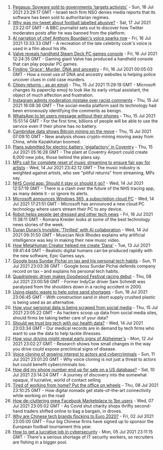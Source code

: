 1. [Pegasus: Spyware sold to governments 'targets activists'](https://www.bbc.co.uk/news/technology-57881364) - Sun, 18 Jul 2021 23:29:17 GMT - Israeli tech firm NSO denies media reports that its software has been sold to authoritarian regimes.
2. [Why was my tweet about football labelled abusive?](https://www.bbc.co.uk/news/technology-57836409) - Sat, 17 Jul 2021 23:22:07 GMT - A BBC journalist sets out to discover how Twitter moderates posts after he was banned from the platform.
3. [AI narration of chef Anthony Bourdain's voice sparks row](https://www.bbc.co.uk/news/technology-57842514) - Fri, 16 Jul 2021 13:33:33 GMT - A recreation of the late celebrity cook's voice is used in a film about his life.
4. [Valve reveals handheld Steam Deck PC games console](https://www.bbc.co.uk/news/technology-57862944) - Fri, 16 Jul 2021 12:24:35 GMT - Gaming giant Valve has produced a handheld console that can play popular PC games.
5. [Finding 'Grace': Murder, DNA and ancestry](https://www.bbc.co.uk/news/technology-57801794) - Fri, 16 Jul 2021 00:05:03 GMT - How a novel use of DNA and ancestry websites is helping police uncover clues in cold case murders.
6. [Clippy returns - as an emoji](https://www.bbc.co.uk/news/technology-57849880) - Thu, 15 Jul 2021 11:29:19 GMT - Microsoft changes its paperclip emoji to look like its early virtual assistant, the object of much affection and frustration.
7. [Instagram admits moderation mistake over racist comments](https://www.bbc.co.uk/news/technology-57848106) - Thu, 15 Jul 2021 16:08:36 GMT - The social-media platform said its technology had been erroneously identifying the comments as benign.
8. [WhatsApp to let users message without their phones](https://www.bbc.co.uk/news/technology-57849883) - Thu, 15 Jul 2021 15:51:14 GMT - For the first time, billions of people will be able to use the service even if their phone has no battery.
9. [Cambridge data shows Bitcoin mining on the move](https://www.bbc.co.uk/news/technology-57811959) - Thu, 15 Jul 2021 07:09:10 GMT - New analysis shows crypto-mining moving away from China, while Kazakhstan boomed.
10. [Plans submitted for electric battery 'gigafactory' in Coventry](https://www.bbc.co.uk/news/uk-england-coventry-warwickshire-57842375) - Thu, 15 Jul 2021 05:16:28 GMT - The plant at Coventry Airport could create 6,000 new jobs, those behind the plans say.
11. [MPs call for complete reset of music streaming to ensure fair pay for artists](https://www.bbc.co.uk/news/entertainment-arts-57838473) - Wed, 14 Jul 2021 23:42:12 GMT - The music industry is weighted against artists, who see "pitiful returns" from streaming, MPs say.
12. [NHS Covid app: Should it stay or should it go?](https://www.bbc.co.uk/news/technology-57836325) - Wed, 14 Jul 2021 12:57:19 GMT - There is a clash over the future of the NHS tracing app, as many delete it - or ignore its alerts.
13. [Microsoft announces Windows 365, a subscription cloud PC](https://www.bbc.co.uk/news/technology-57836326) - Wed, 14 Jul 2021 17:21:51 GMT - Microsoft has announced a new cloud PC technology where users stream their PC to any device.
14. [Robot helps people get dressed and other tech news](https://www.bbc.co.uk/news/technology-57862434) - Fri, 16 Jul 2021 11:38:11 GMT - Romana Kreider looks at some of the best technology news stories of the week.
15. [Duran Duran’s Invisible: 'Thrilled' with AI collaboration](https://www.bbc.co.uk/news/technology-57737384) - Wed, 14 Jul 2021 09:31:50 GMT - Musician Nick Rhodes explains why artificial intelligence was key in making their new music video.
16. [How MetaHuman Creator helped me create ‘Dana’](https://www.bbc.co.uk/news/technology-57569224) - Tue, 13 Jul 2021 09:41:44 GMT - Realistic digital humans can be produced rapidly with the new software, Epic Games says.
17. [Google boss Sundar Pichai on tax and his personal tech habits](https://www.bbc.co.uk/news/technology-57777638) - Sun, 11 Jul 2021 23:03:38 GMT - Google boss Sundar Pichai defends company record on tax – and explains his personal tech habits.
18. [Quadriplegic driver makes Goodwood Festival racing debut](https://www.bbc.co.uk/news/uk-57768915) - Thu, 08 Jul 2021 23:00:58 GMT - Former IndyCar driver Sam Schmidt was paralysed from the shoulders down in a racing accident in 2000.
19. [Using plastic waste to help solve sand shortages](https://www.bbc.co.uk/news/business-57832425) - Sun, 18 Jul 2021 23:06:45 GMT - With construction sand in short supply crushed plastic is being used as an alternative.
20. [How your personal data is being scraped from social media](https://www.bbc.co.uk/news/business-57841239) - Thu, 15 Jul 2021 23:05:22 GMT - As hackers scoop up data from social media sites, should firms be taking better care of your data?
21. [Should we trust big tech with our health data?](https://www.bbc.co.uk/news/business-57817804) - Wed, 14 Jul 2021 23:03:34 GMT - Our medical records are in demand by tech firms who want to use the data to help tackle illnesses.
22. [How your driving might reveal early signs of Alzheimer's](https://www.bbc.co.uk/news/business-57670006) - Mon, 12 Jul 2021 23:02:27 GMT - Research shows how small changes in the way you drive could expose preclinical signs of disease.
23. [Voice cloning of growing interest to actors and cybercriminals](https://www.bbc.co.uk/news/business-57761873) - Sun, 11 Jul 2021 23:01:20 GMT - Why voice cloning is not just a threat to actors but could benefit cybercriminals too.
24. [How did my phone number end up for sale on a US database?](https://www.bbc.co.uk/news/technology-57443597) - Sat, 10 Jul 2021 23:14:24 GMT - A journey of discovery into the somewhat opaque, if lucrative, world of contact selling
25. [Tired of working from home? Put the office on wheels](https://www.bbc.co.uk/news/business-57649618) - Thu, 08 Jul 2021 23:10:25 GMT - How digital nomads get state-of-the-art connectivity while working on the road
26. [How de-cluttering grew Facebook Marketplace to 1bn users](https://www.bbc.co.uk/news/business-57733724) - Wed, 07 Jul 2021 23:05:02 GMT - As Covid shut charity shops thrifty second-hand traders shifted online to bag a bargain, in droves.
27. [Why are Chinese tech brands flocking to Euro 2020?](https://www.bbc.co.uk/news/technology-57697509) - Fri, 02 Jul 2021 23:05:00 GMT - Four big Chinese firms have signed up to sponsor the European football tournament this year.
28. [How to get a lucrative job in cybersecurity](https://www.bbc.co.uk/news/business-57663096) - Mon, 05 Jul 2021 23:11:15 GMT - There's a serious shortage of IT security workers, so recruiters are fishing in a bigger pool.

